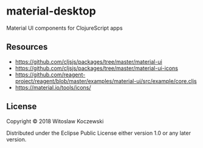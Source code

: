 # material-desktop

Material UI components for ClojureScript apps


## Resources

- https://github.com/cljsjs/packages/tree/master/material-ui
- https://github.com/cljsjs/packages/tree/master/material-ui-icons
- https://github.com/reagent-project/reagent/blob/master/examples/material-ui/src/example/core.cljs
- https://material.io/tools/icons/

## License

Copyright © 2018 Witoslaw Koczewski

Distributed under the Eclipse Public License either version 1.0 or any later
version.
